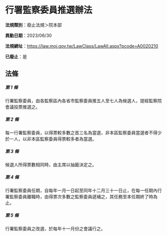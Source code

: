 # 行署監察委員推選辦法

**法規類別**：廢止法規＞院本部

**異動日期**：2023/06/30  

**法規網址**：https://law.moj.gov.tw/LawClass/LawAll.aspx?pcode=A0020210

**已廢止**：是



## 法條
##### 第 1 條
行署監察委員，由各監察區內各省市監察委員推五人至七人為候選人，提經監察院會議投票推選之。

##### 第 2 條
每一行署監察委員，以得票較多數之首三名為當選，非本區監察委員當選者不得少於一人，以非本區監察委員得票較多者為當選。

##### 第 3 條
候選人所得票數相同時，由主席以抽籤決定之。

##### 第 4 條
行署監察委員任期，自每年一月一日起至同年十二月三十一日止，在每一任期內行署監察委員離職時，由得票次多數之監察委員遞補之，其任務至本任期終了時為止。

##### 第 5 條
行署監察委員之改選，於每年十一月份之會議行之。


